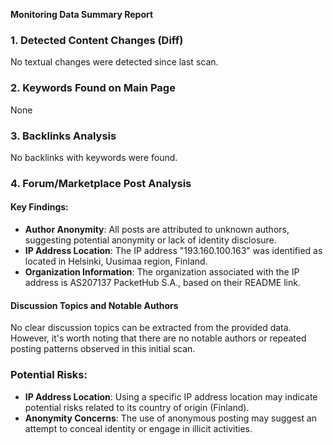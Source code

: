 **Monitoring Data Summary Report**

### 1. Detected Content Changes (Diff)

No textual changes were detected since last scan.

### 2. Keywords Found on Main Page

None

### 3. Backlinks Analysis

No backlinks with keywords were found.

### 4. Forum/Marketplace Post Analysis

#### Key Findings:

*   **Author Anonymity**: All posts are attributed to unknown authors, suggesting potential anonymity or lack of identity disclosure.
*   **IP Address Location**: The IP address "193.160.100.163" was identified as located in Helsinki, Uusimaa region, Finland.
*   **Organization Information**: The organization associated with the IP address is AS207137 PacketHub S.A., based on their README link.

#### Discussion Topics and Notable Authors

No clear discussion topics can be extracted from the provided data. However, it's worth noting that there are no notable authors or repeated posting patterns observed in this initial scan.


### Potential Risks:

*   **IP Address Location**: Using a specific IP address location may indicate potential risks related to its country of origin (Finland).
*   **Anonymity Concerns**: The use of anonymous posting may suggest an attempt to conceal identity or engage in illicit activities.